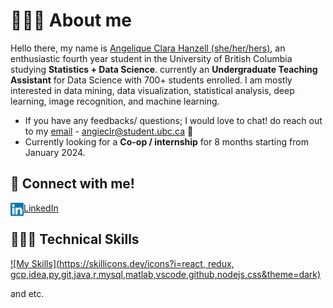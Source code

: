 # 🙋🏻‍♀️ About me

Hello there, my name is [Angelique Clara Hanzell (she/her/hers)](https://www.linkedin.com/in/angeliqueclara/), an enthusiastic fourth year student in the University of British Columbia studying **Statistics + Data Science**. currently an **Undergraduate Teaching Assistant** for Data Science with 700+ students enrolled. I am mostly interested in data mining, data visualization, statistical analysis, deep learning, image recognition, and machine learning.

- If you have any feedbacks/ questions; I would love to chat! do reach out to my [email](angieclr@student.ubc.ca) - angieclr@student.ubc.ca 💬
- Currently looking for a **Co-op / internship** for 8 months starting from January 2024.

## 🤝 Connect with me!
[LinkedIn](https://www.linkedin.com/in/angeliqueclara/)
<a href="https://www.linkedin.com/in/angeliqueclara/"><img align="left" src="https://raw.githubusercontent.com/angieclra/angieclra/main/images/linkedin.svg" alt="Angelique Clara | LinkedIn" width="21px"/></a>
</br>

## 👩🏻‍💻 Technical Skills

[![My Skills](https://skillicons.dev/icons?i=react, redux, gcp,idea,py,git,java,r,mysql,matlab,vscode,github,nodejs,css&theme=dark)](https://skillicons.dev)
</br>

and etc.

</br>


<!-- [![Anurag’s github stats](https://github-readme-stats.vercel.app/api?username=angieclra)](https://github.com/angieclra) -->
